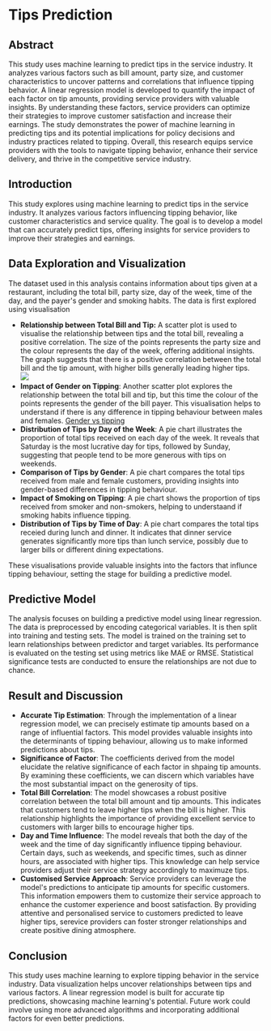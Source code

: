 # Tips Prediction

## Abstract
This study uses machine learning to predict tips in the service industry. It analyzes various factors such as bill amount, party size, and customer characteristics to uncover patterns and correlations that influence tipping behavior. A linear regression model is developed to quantify the impact of each factor on tip amounts, providing service providers with valuable insights. By understanding these factors, service providers can optimize their strategies to improve customer satisfaction and increase their earnings. The study demonstrates the power of machine learning in predicting tips and its potential implications for policy decisions and industry practices related to tipping. Overall, this research equips service providers with the tools to navigate tipping behavior, enhance their service delivery, and thrive in the competitive service industry.

## Introduction
This study explores using machine learning to predict tips in the service industry. It analyzes various factors influencing tipping behavior, like customer characteristics and service quality. The goal is to develop a model that can accurately predict tips, offering insights for service providers to improve their strategies and earnings.

## Data Exploration and Visualization
The dataset used in this analysis contains information about tips given at a restaurant, including the total bill, party size, day of the week, time of the day, and the payer's gender and smoking habits. The data is first explored using visualisation
- **Relationship between Total Bill and Tip:** A scatter plot is used to visualise the relationship between tips and the total bill, revealing a positive correlation. The size of the points represents the party size and the colour represents the day of the week, offering additional insights. The graph suggests that there is a positive correlation between the total bill and the tip amount, with higher bills generally leading higher tips.<br>
  ![](/tips-prediction/assets/img/#)
- **Impact of Gender on Tipping**: Another scatter plot explores the relationship between the total bill and tip, but this time the colour of the points represents the gender of the bill payer. This visualisation helps to understand if there is any difference in tipping behaviour between males and females.
  [Gender vs tipping](Projects/Data-Analyst/tips-prediction/assets/img/total-bil-vs-gender.png)
- **Distribution of Tips by Day of the Week**: A pie chart illustrates the proportion of total tips received on each day of the week. It reveals that Saturday is the most lucrative day for tips, followed by Sunday, suggesting that people tend to be more generous with tips on weekends.
- **Comparison of Tips by Gender**: A pie chart compares the total tips received from male and female customers, providing insights into gender-based differences in tipping behaviour.
- **Impact of Smoking on Tipping**: A pie chart shows the proportion of tips  received from smoker and non-smokers, helping to understaand if smoking habits influence tipping.
- **Distribution of Tips by Time of Day**: A pie chart compares the total tips receied during lunch and dinner. It indicates that dinner service generates significantly more tips than lunch service, possibly due to larger bills or different dining expectations.

These visualisations provide valuable insights into the factors that influnce tipping behaviour, setting the stage for building a predictive model.

## Predictive Model
The analysis focuses on building a predictive model using linear regression. The data is preprocessed by encoding categorical variables. It is then split into training and testing sets. The model is trained on the training set to learn relationships between predictor and target variables. Its performance is evaluated on the testing set using metrics like MAE or RMSE. Statistical significance tests are conducted to ensure the relationships are not due to chance.

## Result and Discussion
- **Accurate Tip Estimation**: Through the implementation of a linear regression model, we can precisely estimate tip amounts based on a range of influential factors. This model provides valuable insights into the determinants of tipping behaviour, allowing us to make informed predictions about tips.
- **Significance of Factor**: The coefficients derived from the model elucidate the relative significance of each factor in shpaing tip amounts. By examining these coefficients, we can discern which variables have the most substantial impact on the generosity of tips.
- **Total Bill Correlation**: The model showcases a robust positive correlation between the total bill amount and tip amounts. This indicates that customers tend to leave higher tips when the bill is higher. This relationship highlights the importance of providing excellent service to customers with larger bills to encourage higher tips.
- **Day and Time Influence**: The model reveals that both the day of the week and the time of day significantly influence tipping behaviour. Certain days, such as weekends, and specific times, such as dinner hours, are associated with higher tips. This knowledge can help service providers adjust their service strategy accordingly to maximuze  tips.
- **Customised Service Approach**: Service providers can leverage the model's predictions to anticipate tip amounts for specific customers. This information empowers them to customize their service approach to enhance the customer experience and boost satisfaction. By providing attentive and personalised service to customers predicted to leave higher tips, serevice providers can foster stronger relationships and create positive dining atmosphere.

## Conclusion
This study uses machine learning to explore tipping behavior in the service industry. Data visualization helps uncover relationships between tips and various factors. A linear regression model is built for accurate tip predictions, showcasing machine learning's potential. Future work could involve using more advanced algorithms and incorporating additional factors for even better predictions.
